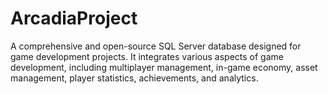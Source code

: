 # ArcadiaProject
A comprehensive and open-source SQL Server database designed for game development projects. It integrates various aspects of game development, including multiplayer management, in-game economy, asset management, player statistics, achievements, and analytics.
